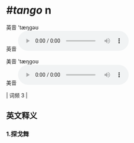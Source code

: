 # ***\#tango*** n
英音 'tæŋɡəʊ  
英音
<audio src="./media/tango1.aac" controls="controls"></audio>

美音 'tæŋɡoʊ  
美音
<audio src="./media/tango2.aac" controls="controls"></audio>



| 词频 3 |  

英文释义
---
### 1.**探戈舞**  


